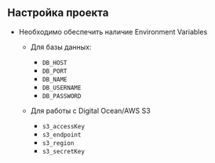 ## Настройка проекта

* Необходимо обеспечить наличие Environment Variables
  * Для базы данных:
    * `DB_HOST`
    * `DB_PORT`
    * `DB_NAME`
    * `DB_USERNAME`
    * `DB_PASSWORD`

  * Для работы с Digital Ocean/AWS S3
    * `s3_accessKey`
    * `s3_endpoint`
    * `s3_region`
    * `s3_secretKey`
